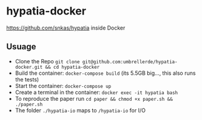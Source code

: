 # hypatia-docker
https://github.com/snkas/hypatia inside Docker

## Usuage

- Clone the Repo `git clone git@github.com:umbrellerde/hypatia-docker.git && cd hypatia-docker`
- Build the container: `docker-compose build` (its 5.5GB big..., this also runs the tests)
- Start the container: `docker-compose up`
- Create a terminal in the container: `docker exec -it hypatia bash`
- To reproduce the paper run `cd paper && chmod +x paper.sh && ./paper.sh`
- The folder `./hypatia-io` maps to `/hypatia-io` for I/O
